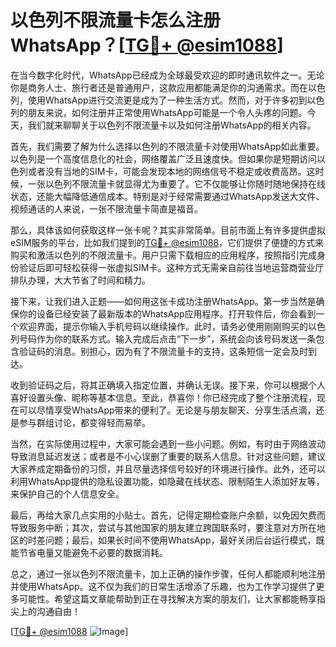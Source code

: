 # 以色列不限流量卡怎么注册WhatsApp？[[TG💪+ @esim1088](https://t.me/s/esim1088)]

在当今数字化时代，WhatsApp已经成为全球最受欢迎的即时通讯软件之一。无论你是商务人士、旅行者还是普通用户，这款应用都能满足你的沟通需求。而在以色列，使用WhatsApp进行交流更是成为了一种生活方式。然而，对于许多初到以色列的朋友来说，如何注册并正常使用WhatsApp可能是一个令人头疼的问题。今天，我们就来聊聊关于以色列不限流量卡以及如何注册WhatsApp的相关内容。

首先，我们需要了解为什么选择以色列的不限流量卡对使用WhatsApp如此重要。以色列是一个高度信息化的社会，网络覆盖广泛且速度快。但如果你是短期访问以色列或者没有当地的SIM卡，可能会发现本地的网络信号不稳定或收费高昂。这时候，一张以色列不限流量卡就显得尤为重要了。它不仅能够让你随时随地保持在线状态，还能大幅降低通信成本。特别是对于经常需要通过WhatsApp发送大文件、视频通话的人来说，一张不限流量卡简直是福音。

那么，具体该如何获取这样一张卡呢？其实非常简单。目前市面上有许多提供虚拟eSIM服务的平台，比如我们提到的[TG💪+ @esim1088](https://t.me/s/esim1088)，它们提供了便捷的方式来购买和激活以色列的不限流量卡。用户只需下载相应的应用程序，按照指引完成身份验证后即可轻松获得一张虚拟SIM卡。这种方式无需亲自前往当地运营商营业厅排队办理，大大节省了时间和精力。

接下来，让我们进入正题——如何用这张卡成功注册WhatsApp。第一步当然是确保你的设备已经安装了最新版本的WhatsApp应用程序。打开软件后，你会看到一个欢迎界面，提示你输入手机号码以继续操作。此时，请务必使用刚刚购买的以色列号码作为你的联系方式。输入完成后点击“下一步”，系统会向该号码发送一条包含验证码的消息。别担心，因为有了不限流量卡的支持，这条短信一定会及时到达。

收到验证码之后，将其正确填入指定位置，并确认无误。接下来，你可以根据个人喜好设置头像、昵称等基本信息。至此，恭喜你！你已经完成了整个注册流程，现在可以尽情享受WhatsApp带来的便利了。无论是与朋友聊天、分享生活点滴，还是参与群组讨论，都变得轻而易举。

当然，在实际使用过程中，大家可能会遇到一些小问题。例如，有时由于网络波动导致消息延迟发送；或者是不小心误删了重要的联系人信息。针对这些问题，建议大家养成定期备份的习惯，并且尽量选择信号较好的环境进行操作。此外，还可以利用WhatsApp提供的隐私设置功能，如隐藏在线状态、限制陌生人添加好友等，来保护自己的个人信息安全。

最后，再给大家几点实用的小贴士。首先，记得定期检查账户余额，以免因欠费而导致服务中断；其次，尝试与其他国家的朋友建立跨国联系时，要注意对方所在地区的时差问题；最后，如果长时间不使用WhatsApp，最好关闭后台运行模式，既能节省电量又能避免不必要的数据消耗。

总之，通过一张以色列不限流量卡，加上正确的操作步骤，任何人都能顺利地注册并使用WhatsApp。这不仅为我们的日常生活增添了乐趣，也为工作学习提供了更多可能性。希望这篇文章能帮助到正在寻找解决方案的朋友们，让大家都能畅享指尖上的沟通自由！

[[TG💪+ @esim1088](https://t.me/s/esim1088) ![Image](https://i.postimg.cc/4NQfJmqS/Snipaste-2025-05-13-00-14-12.png)]